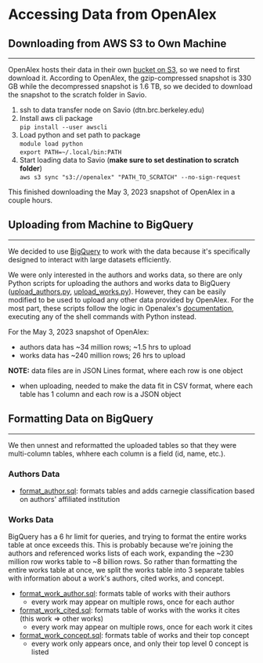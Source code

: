 # Accessing Data from OpenAlex

## Downloading from AWS S3 to Own Machine

---

OpenAlex hosts their data in their own [bucket on S3], so we need to first download it. According to OpenAlex, the gzip-compressed snapshot is 330 GB while the decompressed snapshot is 1.6 TB, so we decided to download the snapshot to the scratch folder in Savio.

1. ssh to data transfer node on Savio (dtn.brc.berkeley.edu)
2. Install aws cli package  
   `pip install --user awscli`
3. Load python and set path to package  
   `module load python`  
   `export PATH=~/.local/bin:PATH`
4. Start loading data to Savio (**make sure to set destination to scratch folder**)  
   `aws s3 sync "s3://openalex" "PATH_TO_SCRATCH" --no-sign-request`

This finished downloading the May 3, 2023 snapshot of OpenAlex in a couple hours.

## Uploading from Machine to BigQuery

---

We decided to use [BigQuery] to work with the data because it's specifically designed to interact with large datasets efficiently.

We were only interested in the authors and works data, so there are only Python scripts for uploading the authors and works data to BigQuery ([upload_authors.py], [upload_works.py]). However, they can be easily modified to be used to upload any other data provided by OpenAlex. For the most part, these scripts follow the logic in Openalex's [documentation], executing any of the shell commands with Python instead.

For the May 3, 2023 snapshot of OpenAlex:

- authors data has ~34 million rows; ~1.5 hrs to upload
- works data has ~240 million rows; 26 hrs to upload

**NOTE:** data files are in JSON Lines format, where each row is one object

- when uploading, needed to make the data fit in CSV format, where each table has 1 column and each row is a JSON object

## Formatting Data on BigQuery

---

We then unnest and reformatted the uploaded tables so that they were multi-column tables, whhere each column is a field (id, name, etc.).

### Authors Data

- [format_author.sql]: formats tables and adds carnegie classification based on authors' affiliated institution

### Works Data

BigQuery has a 6 hr limit for queries, and trying to format the entire works table at once exceeds this. This is probably because we're joining the authors and referenced works lists of each work, expanding the ~230 million row works table to ~8 billion rows. So rather than formatting the entire works table at once, we split the works table into 3 separate tables with information about a work's authors, cited works, and concept.

- [format_work_author.sql]: formats table of works with their authors
  - every work may appear on multiple rows, once for each author
- [format_work_cited.sql]: formats table of works with the works it cites (this work => other works)
  - every work may appear on multiple rows, once for each work it cites
- [format_work_concept.sql]: formats table of works and their top concept
  - every work only appears once, and only their top level 0 concept is listed

[bucket on S3]: https://openalex.s3.amazonaws.com/browse.html
[BigQuery]: https://cloud.google.com/bigquery
[documentation]: https://docs.openalex.org/download-all-data/upload-to-your-database/load-to-a-data-warehouse
[upload_authors.py]: ../savio_to_bigquery/upload_authors.py
[upload_works.py]: ../FHA_docs/savio_to_bigquery/upload_works.py
[format_author.sql]: ../FHA_docs/savio_to_bigquery/format_author.sql
[format_work_author.sql]: ../FHA_docs/savio_to_bigquery/format_work_author.sql
[format_work_cited.sql]: ../FHA_docs/savio_to_bigquery/format_work_cited.sql
[format_work_concept.sql]: ../FHA_docs/savio_to_bigquery/format_work_concept.sql
